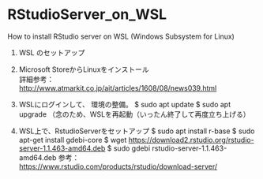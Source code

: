 # RStudioServer_on_WSL

How to install RStudio server on WSL (Windows Subsystem for Linux)

1. WSL のセットアップ
2. Microsoft StoreからLinuxをインストール<br>
詳細参考：　http://www.atmarkit.co.jp/ait/articles/1608/08/news039.html

3. WSLにログインして、 環境の整備。
$ sudo apt update
$ sudo apt upgrade
（念のため、WSLを再起動（いったん終了して再度立ち上げる）

4. WSL上で、RstudioServerをセットアップ
$ sudo apt install r-base
$ sudo apt-get install gdebi-core
$ wget https://download2.rstudio.org/rstudio-server-1.1.463-amd64.deb
$ sudo gdebi rstudio-server-1.1.463-amd64.deb
参考：　https://www.rstudio.com/products/rstudio/download-server/
